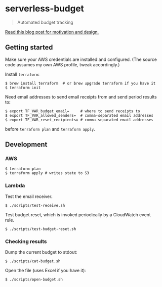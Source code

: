 # serverless-budget

> Automated budget tracking


[Read this blog post for motivation and design.](https://blog.yangmillstheory.com/posts/serverless-budget-tracking/)

## Getting started

Make sure your AWS credentials are installed and configured. (The source code assumes my own AWS profile, tweak accordingly.)

Install `terraform`:

```
$ brew install terraform  # or brew upgrade terraform if you have it
$ terraform init
```

Need email addresses to send email receipts from and send period results to:

```
$ export TF_VAR_budget_email=     # where to send receipts to
$ export TF_VAR_allowed_senders=  # comma-separated email addresses
$ export TF_VAR_reset_recipients= # comma-separated email addresses
```

before `terraform plan` and `terraform apply`.

## Development

### AWS

```
$ terraform plan
$ terraform apply # writes state to S3
```

### Lambda

Test the email receiver.

```
$ ./scripts/test-receive.sh
```

Test budget reset, which is invoked periodically by a CloudWatch event rule.

```
$ ./scripts/test-budget-reset.sh
```

### Checking results

Dump the current budget to stdout:

```
$ ./scripts/cat-budget.sh
```

Open the file (uses Excel if you have it):

```
$ ./scripts/open-budget.sh
```
